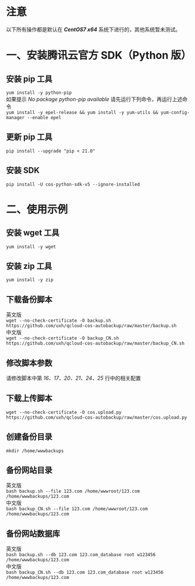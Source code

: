 # 注意
以下所有操作都是默认在 ***CentOS7 x64*** 系统下进行的，其他系统暂未测试。
# 一、安装腾讯云官方 SDK（Python 版）
## 安装 pip 工具
`yum install -y python-pip`<br>
如果提示 *No package python-pip available* 请先运行下列命令，再运行上述命令<br>
`yum install -y epel-release && yum install -y yum-utils && yum-config-manager --enable epel`
## 更新 pip 工具
`pip install --upgrade "pip < 21.0"`
## 安装 SDK
`pip install -U cos-python-sdk-v5 --ignore-installed`
# 二、使用示例
## 安装 wget 工具
`yum install -y wget`
## 安装 zip 工具
`yum install -y zip`
## 下载备份脚本
英文版<br>
`wget --no-check-certificate -O backup.sh https://github.com/uxh/qcloud-cos-autobackup/raw/master/backup.sh`<br>
中文版<br>
`wget --no-check-certificate -O backup_CN.sh https://github.com/uxh/qcloud-cos-autobackup/raw/master/backup_CN.sh`
## 修改脚本参数
请修改脚本中第 *16、17、20、21、24、25* 行中的相关配置
## 下载上传脚本
`wget --no-check-certificate -O cos.upload.py https://github.com/uxh/qcloud-cos-autobackup/raw/master/cos.upload.py`<br>
## 创建备份目录
`mkdir /home/wwwbackups`
## 备份网站目录
英文版<br>
`bash backup.sh --file 123.com /home/wwwroot/123.com /home/wwwbackups/123.com`<br>
中文版<br>
`bash backup_CN.sh --file 123.com /home/wwwroot/123.com /home/wwwbackups/123.com`
## 备份网站数据库
英文版<br>
`bash backup.sh --db 123.com 123.com_database root w123456 /home/wwwbackups/123.com`<br>
中文版<br>
`bash backup_CN.sh --db 123.com 123.com_database root w123456 /home/wwwbackups/123.com`
